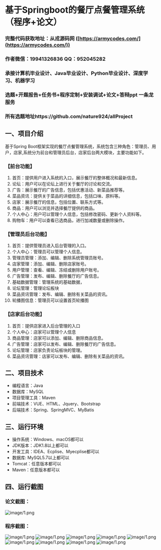 基于Springboot的餐厅点餐管理系统（程序+论文）
=
### 完整代码获取地址：从戎源码网 ([https://armycodes.com/](https://armycodes.com/))
### 作者微信：19941326836  QQ：952045282 
### 承接计算机毕业设计、Java毕业设计、Python毕业设计、深度学习、机器学习
### 选题+开题报告+任务书+程序定制+安装调试+论文+答辩ppt 一条龙服务
### 所有选题地址https://github.com/nature924/allProject

一、项目介绍
---
基于Spring Boot框架实现的餐厅点餐管理系统，系统包含三种角色：管理员、用户，店家,系统分为前台和管理员后台，店家后台两大模块，主要功能如下。



### 【前台功能】

1. 首页：提供用户进入系统的入口，展示餐厅的整体概况和最新信息。
2. 论坛：用户可以在论坛上进行关于餐厅的讨论和交流。
3. 广告：展示餐厅的广告信息，包括优惠活动、新菜品推荐等。
4. 菜品资讯：提供关于菜品的详细信息，包括口味、原料等。
5. 店家：展示餐厅的信息，包括位置、联系方式等。
6. 商品：用户可以浏览并选择餐厅提供的商品。
7. 个人中心：用户可以管理个人信息，包括修改密码、更新个人资料等。
8. 购物车：用户可以查看已选商品，进行加减数量或删除操作。

### 【管理员后台功能】

1. 首页：提供管理员进入后台管理的入口。
2. 个人中心：管理员可以管理个人信息。
3. 管理员管理：添加、编辑、删除系统管理员账号。
4. 店家管理：添加、编辑、删除店家账号。
5. 用户管理：查看、编辑、冻结或删除用户账号。
7. 广告管理：发布、编辑、删除餐厅的广告信息。
8. 基础数据管理：管理系统的基础数据，
9. 论坛管理：管理论坛板块
10. 菜品资讯管理：发布、编辑、删除有关菜品的资讯。
11. 轮播图信息：管理员可以设置首页轮播图

### 【店家后台功能】

1. 首页：提供店家进入后台管理的入口
2. 个人中心：店家可以管理个人信息
3. 商品管理：店家可以添加、编辑、删除商品信息。
4. 广告管理：店家可以发布、编辑、删除餐厅的广告信息。
5. 论坛管理：店家负责论坛板块的管理。
6. 菜品资讯管理：店家可以发布、编辑、删除有关菜品的资讯。






二、项目技术
---
- 编程语言：Java
- 数据库：MySQL
- 项目管理工具：Maven
- 前端技术：VUE、HTML、Jquery、Bootstrap
- 后端技术：Spring、SpringMVC、MyBatis

三、运行环境
---
- 操作系统：Windows、macOS都可以
- JDK版本：JDK1.8以上都可以
- 开发工具：IDEA、Ecplise、Myecplise都可以
- 数据库: MySQL5.7以上都可以
- Tomcat：任意版本都可以
- Maven：任意版本都可以

四、运行截图
---
### 论文截图：
![image/1.png](limage/1.png)

### 程序截图：
![image/1.png](image/1.png)
![image/1.png](image/2.png)
![image/1.png](image/3.png)
![image/1.png](image/4.png)
![image/1.png](image/5.png)
![image/1.png](image/6.png)
![image/1.png](image/7.png)
![image/1.png](image/8.png)
![image/1.png](image/9.png)


